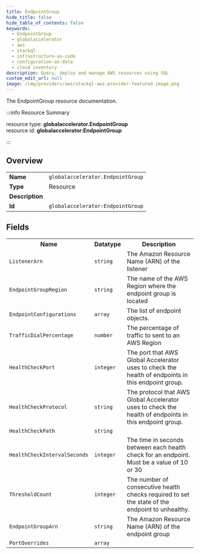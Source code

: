 ```yaml
---
title: EndpointGroup
hide_title: false
hide_table_of_contents: false
keywords:
  - EndpointGroup
  - globalaccelerator
  - aws
  - stackql
  - infrastructure-as-code
  - configuration-as-data
  - cloud inventory
description: Query, deploy and manage AWS resources using SQL
custom_edit_url: null
image: /img/providers/aws/stackql-aws-provider-featured-image.png
---
```

The EndpointGroup resource documentation.

:::info Resource Summary

<div class="row">
<div class="providerDocColumn">
<span>resource type:&nbsp;<b>globalaccelerator.EndpointGroup</b></span><br />
<span>resource id:&nbsp;<b>globalaccelerator:EndpointGroup</b></span><br />
</div>
</div>

:::

## Overview
<table><tbody>
<tr><td><b>Name</b></td><td><code>globalaccelerator.EndpointGroup</code></td></tr>
<tr><td><b>Type</b></td><td>Resource</td></tr>
<tr><td><b>Description</b></td><td></td></tr>
<tr><td><b>Id</b></td><td><code>globalaccelerator:EndpointGroup</code></td></tr>
</tbody></table>

## Fields
<table><tbody>
<tr><th>Name</th><th>Datatype</th><th>Description</th></tr>
<tr><td><code>ListenerArn</code></td><td><code>string</code></td><td>The Amazon Resource Name (ARN) of the listener</td></tr><tr><td><code>EndpointGroupRegion</code></td><td><code>string</code></td><td>The name of the AWS Region where the endpoint group is located</td></tr><tr><td><code>EndpointConfigurations</code></td><td><code>array</code></td><td>The list of endpoint objects.</td></tr><tr><td><code>TrafficDialPercentage</code></td><td><code>number</code></td><td>The percentage of traffic to sent to an AWS Region</td></tr><tr><td><code>HealthCheckPort</code></td><td><code>integer</code></td><td>The port that AWS Global Accelerator uses to check the health of endpoints in this endpoint group.</td></tr><tr><td><code>HealthCheckProtocol</code></td><td><code>string</code></td><td>The protocol that AWS Global Accelerator uses to check the health of endpoints in this endpoint group.</td></tr><tr><td><code>HealthCheckPath</code></td><td><code>string</code></td><td></td></tr><tr><td><code>HealthCheckIntervalSeconds</code></td><td><code>integer</code></td><td>The time in seconds between each health check for an endpoint. Must be a value of 10 or 30</td></tr><tr><td><code>ThresholdCount</code></td><td><code>integer</code></td><td>The number of consecutive health checks required to set the state of the endpoint to unhealthy.</td></tr><tr><td><code>EndpointGroupArn</code></td><td><code>string</code></td><td>The Amazon Resource Name (ARN) of the endpoint group</td></tr><tr><td><code>PortOverrides</code></td><td><code>array</code></td><td></td></tr>
</tbody></table>